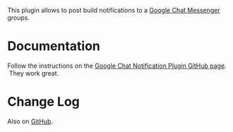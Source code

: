 This plugin allows to post build notifications to a [Google Chat
Messenger](http://chat.google.com/) groups. 

# Documentation

Follow the instructions on the [Google Chat Notification Plugin GitHub
page](https://github.com/jenkinsci/google-chat-notification-plugin)[](https://github.com/jenkinsci/google-chat-notification-plugin).
 They work great. 

# Change Log

Also on
[GitHub](https://github.com/jenkinsci/google-chat-notification-plugin/blob/master/CHANGELOG.md).
